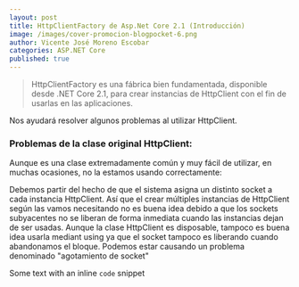 ```yaml
---
layout: post
title: HttpClientFactory de Asp.Net Core 2.1 (Introducción)
image: /images/cover-promocion-blogpocket-6.png
author: Vicente José Moreno Escobar
categories: ASP.NET Core
published: true 
---
```


> HttpClientFactory es una fábrica bien fundamentada, disponible desde .NET Core 2.1, para crear instancias de HttpClient con el fin de usarlas en las aplicaciones. 

Nos ayudará resolver algunos problemas al utilizar HttpClient.

### Problemas de la clase original HttpClient: ###

Aunque es una clase extremadamente común y muy fácil de utilizar, en muchas ocasiones, no la estamos usando correctamente:

Debemos partir del hecho de que el sistema asigna un distinto socket a cada instancia HttpClient. Así que el crear múltiples instancias de HttpClient según las vamos necesitando no es buena idea debido a que los sockets subyacentes no se liberan de forma inmediata cuando las instancias dejan de ser usadas. 
Aunque la clase HttpClient es disposable, tampoco es buena idea usarla mediant using ya que el socket tampoco es liberando cuando abandonamos el bloque. Podemos estar  causando un problema denominado "agotamiento de socket"

Some text with an inline `code` snippet
